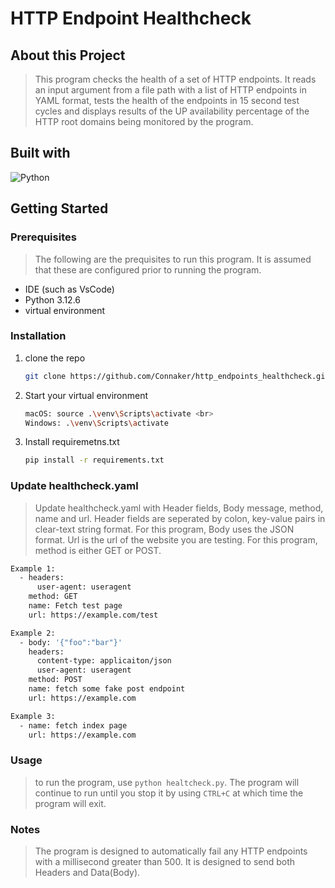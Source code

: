 # HTTP Endpoint Healthcheck

## About this Project

> This program checks the health of a set of HTTP endpoints. It reads an input argument from a file path with a list of HTTP endpoints in YAML format, tests the health of the endpoints in 15 second test cycles and displays results of the UP availability percentage of the HTTP root domains being monitored by the program.

## Built with

![Python](https://img.shields.io/badge/python-3670A0?style=for-the-badge&logo=python&logoColor=ffdd54)

## Getting Started

### Prerequisites

>The following are the prequisites to run this program. It is assumed that these are configured prior to running the program.

- IDE (such as VsCode)
- Python 3.12.6
- virtual environment

### Installation

1. clone the repo

   ```sh
   git clone https://github.com/Connaker/http_endpoints_healthcheck.git
   ```

2. Start your virtual environment

   ```sh
   macOS: source .\venv\Scripts\activate <br>
   Windows: .\venv\Scripts\activate
   ```

3. Install requiremetns.txt

   ```sh
   pip install -r requirements.txt
   ```

### Update healthcheck.yaml

>Update healthcheck.yaml with Header fields, Body message, method, name and url. Header fields are seperated by colon, key-value pairs in clear-text string format. For this program, Body uses the JSON format. Url is the url of the website you are testing. For this program, method is either GET or POST.

   ```sh
   Example 1:
     - headers:
         user-agent: useragent
       method: GET
       name: Fetch test page
       url: https://example.com/test

   Example 2:
     - body: '{"foo":"bar"}'
       headers:
         content-type: applicaiton/json
         user-agent: useragent
       method: POST
       name: fetch some fake post endpoint
       url: https://example.com
   
   Example 3:
     - name: fetch index page
       url: https://example.com
   ```

### Usage

> to run the program, use `python healtcheck.py`. The program will continue to run until you stop it by using `CTRL+C` at which time the program will exit.

### Notes

> The program is designed to automatically fail any HTTP endpoints with a millisecond greater than 500. It is designed to send both Headers and Data(Body).
